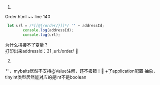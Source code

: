 1.
Order.html ~~  line 140
```js
 let url = /*[[@{/order/}]]*/ '' + addressId;
        console.log(addressId);
        console.log(url);
```
为什么拼接不了变量？<br/>
打印出来addressId：31 ,url:/order/ 🤯

2.
艹，mybaits居然不支持@Value注解，还不报错！🤯
+了application配置
抽象，tinyint类型居然能对应的是int不是boolean
